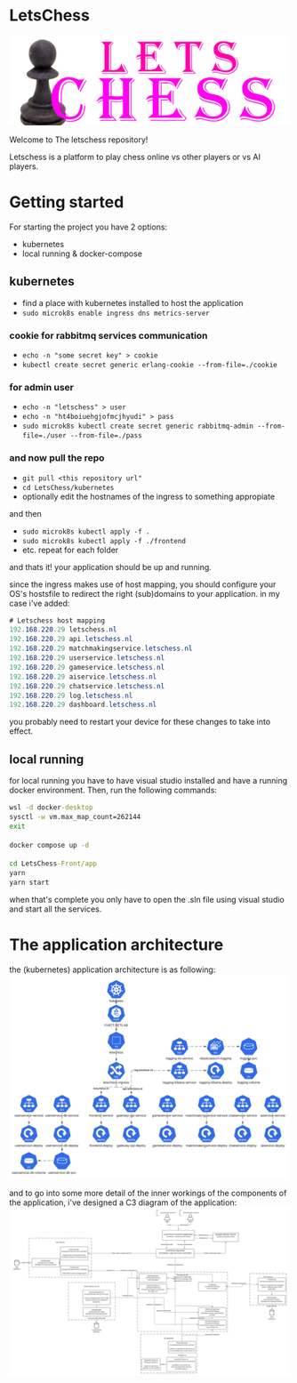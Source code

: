 # LetsChess
![Letschess Logo](./docs/logo-letschess.png)

Welcome to The letschess repository!

Letschess is a platform to play chess online vs other players or vs AI players.

# Getting started
For starting the project you have 2 options:
- kubernetes
- local running & docker-compose

## kubernetes
- find a place with kubernetes installed to host the application
- ```sudo microk8s enable ingress dns metrics-server```

### cookie for rabbitmq services communication
- ```echo -n "some secret key" > cookie```
- ```kubectl create secret generic erlang-cookie --from-file=./cookie```
### for admin user
- ```echo -n "letschess" > user```
- ```echo -n "ht4boiuehgjofmcjhyudi" > pass```
- ```sudo microk8s kubectl create secret generic rabbitmq-admin --from-file=./user --from-file=./pass```

### and now pull the repo
- ```git pull <this repository url"```
- ```cd LetsChess/kubernetes```
- optionally edit the hostnames of the ingress to something appropiate 

and then
- ```sudo microk8s kubectl apply -f .```
- ```sudo microk8s kubectl apply -f ./frontend```
- etc. repeat for each folder

and thats it! your application should be up and running.

since the ingress makes use of host mapping, you should configure your OS's hostsfile to redirect the right (sub)domains to your application. 
in my case i've added:
```cs
# Letschess host mapping
192.168.220.29 letschess.nl
192.168.220.29 api.letschess.nl
192.168.220.29 matchmakingservice.letschess.nl
192.168.220.29 userservice.letschess.nl
192.168.220.29 gameservice.letschess.nl
192.168.220.29 aiservice.letschess.nl
192.168.220.29 chatservice.letschess.nl
192.168.220.29 log.letschess.nl
192.168.220.29 dashboard.letschess.nl
```
you probably need to restart your device for these changes to take into effect.

## local running
for local running you have to have visual studio installed and have a running docker environment.
Then, run the following commands:
```cmd
wsl -d docker-desktop
sysctl -w vm.max_map_count=262144
exit

docker compose up -d

cd LetsChess-Front/app
yarn
yarn start
```
when that's complete you only have to open the .sln file using visual studio and start all the services.

# The application architecture
the (kubernetes) application architecture is as following:
![Kubernetes Architecture](./docs/k8s-diagram.png)

and to go into some more detail of the inner workings of the components of the application, i've designed a C3 diagram of the application:
![C3 Diagram](docs/c3-diagram.png)
